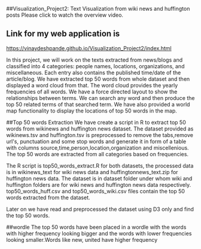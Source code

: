 ##Visualization_Project2: Text Visualization from wiki news and huffington posts
Please click to watch the overview video.


## Link for my web application is 
https://vinaydeshpande.github.io/Visualization_Project2/index.html

In this project, we will work on the texts extracted from news/blogs and classified into 4 categories: people names, locations, organizations, and miscellaneous. Each entry also contains the published time/date of the article/blog. We have extracted top 50 words from whole dataset and then displayed a word cloud from that. The word cloud provides the yearly frequencies of all words. We have a force directed layout to show the relationships between terms. We can search any word and then produce the top 50 related terms of that searched term. We have also provided a world map functionality to display the locations of top 50 words in the  map.

##Top 50 words Extraction
We have create a script in R to extract top 50 words from wikinews and huffington news dataset. The dataset provided as wikinews.tsv and huffington.tsv is preprocessed to remove the tabs,remove url's, punctuation and some stop words 
and generate it in form of a table with columns source,time,person,location,organization and miscellenious. The top 50 words are extracted from all categories based on frequencies.

The R script is top50_words_extract.R for both datasets, the processed data is in wikinews_text for wiki news data and huffingtonnews_text.zip for huffington news data. The dataset is in dataset folder under whom wiki and huffington folders are for wiki news and huffington news data respectively. top50_words_huff.csv and top50_words_wiki.csv files contain the top 50 words extracted from the dataset.

Later on we have read and preprocessed the dataset using D3 only and find the top 50 words.

##wordle
The top 50 words have been placed in a wordle with the words with higher frequency looking bigger and the words with lower frequencies looking smaller.Words like new, united have higher frequency


 
